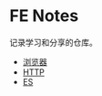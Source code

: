# FE Notes
记录学习和分享的仓库。


+ [浏览器](browser/architecture.md)
+ [HTTP](http/http.md)
+ [ES](es/index.md)

<!-- 0-record,1-study,2-share -->